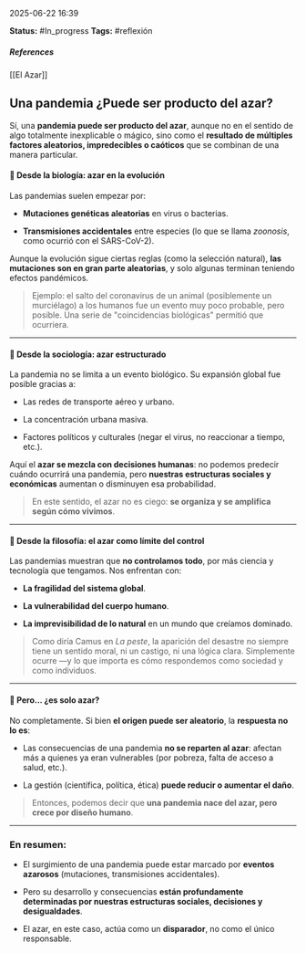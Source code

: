 2025-06-22 16:39

**Status:** #In_progress 
**Tags:** #reflexión 
##### **References**
[[El Azar]]
## Una pandemia ¿Puede ser producto del azar?

Sí, una **pandemia puede ser producto del azar**, aunque no en el sentido de algo totalmente inexplicable o mágico, sino como el **resultado de múltiples factores aleatorios, impredecibles o caóticos** que se combinan de una manera particular.
#### 🔹 Desde la biología: azar en la evolución

Las pandemias suelen empezar por:

- **Mutaciones genéticas aleatorias** en virus o bacterias.
    
- **Transmisiones accidentales** entre especies (lo que se llama _zoonosis_, como ocurrió con el SARS-CoV-2).
    

Aunque la evolución sigue ciertas reglas (como la selección natural), **las mutaciones son en gran parte aleatorias**, y solo algunas terminan teniendo efectos pandémicos.

> Ejemplo: el salto del coronavirus de un animal (posiblemente un murciélago) a los humanos fue un evento muy poco probable, pero posible. Una serie de "coincidencias biológicas" permitió que ocurriera.

---

#### 🔹 Desde la sociología: azar estructurado

La pandemia no se limita a un evento biológico. Su expansión global fue posible gracias a:

- Las redes de transporte aéreo y urbano.
    
- La concentración urbana masiva.
    
- Factores políticos y culturales (negar el virus, no reaccionar a tiempo, etc.).
    

Aquí el **azar se mezcla con decisiones humanas**: no podemos predecir cuándo ocurrirá una pandemia, pero **nuestras estructuras sociales y económicas** aumentan o disminuyen esa probabilidad.

> En este sentido, el azar no es ciego: **se organiza y se amplifica según cómo vivimos**.

---

#### 🔹 Desde la filosofía: el azar como límite del control

Las pandemias muestran que **no controlamos todo**, por más ciencia y tecnología que tengamos. Nos enfrentan con:

- **La fragilidad del sistema global**.
    
- **La vulnerabilidad del cuerpo humano**.
    
- **La imprevisibilidad de lo natural** en un mundo que creíamos dominado.
    

> Como diría Camus en _La peste_, la aparición del desastre no siempre tiene un sentido moral, ni un castigo, ni una lógica clara. Simplemente ocurre —y lo que importa es cómo respondemos como sociedad y como individuos.

---

#### 🔹 Pero... ¿es solo azar?

No completamente. Si bien **el origen puede ser aleatorio**, la **respuesta no lo es**:

- Las consecuencias de una pandemia **no se reparten al azar**: afectan más a quienes ya eran vulnerables (por pobreza, falta de acceso a salud, etc.).
    
- La gestión (científica, política, ética) **puede reducir o aumentar el daño**.
    

> Entonces, podemos decir que **una pandemia nace del azar, pero crece por diseño humano**.

---

### En resumen:

- El surgimiento de una pandemia puede estar marcado por **eventos azarosos** (mutaciones, transmisiones accidentales).
    
- Pero su desarrollo y consecuencias **están profundamente determinadas por nuestras estructuras sociales, decisiones y desigualdades**.
    
- El azar, en este caso, actúa como un **disparador**, no como el único responsable.
    


